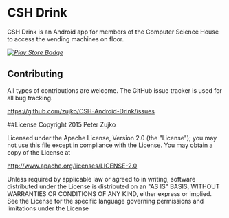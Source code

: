 # CSH Drink 
CSH Drink is an Android app for members of the Computer Science House to access the vending machines on floor.
	
*[![Play Store Badge](https://developer.android.com/images/brand/en_generic_rgb_wo_60.png)](https://play.google.com/store/apps/details?id=edu.csh.drink)*

## Contributing

All types of contributions are welcome. The GitHub issue tracker is used for all bug tracking.

https://github.com/zujko/CSH-Android-Drink/issues

##License
Copyright 2015 Peter Zujko

Licensed under the Apache License, Version 2.0 (the "License");
you may not use this file except in compliance with the License.
You may obtain a copy of the License at

http://www.apache.org/licenses/LICENSE-2.0

Unless required by applicable law or agreed to in writing, software
distributed under the License is distributed on an "AS IS" BASIS,
WITHOUT WARRANTIES OR CONDITIONS OF ANY KIND, either express or implied.
See the License for the specific language governing permissions and
limitations under the License
